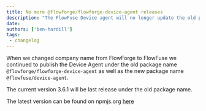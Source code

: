```yaml
---
title: No more @flowforge/flowforge-device-agent releases
description: "The FlowFuse Device agent will no longer update the old package name"
date:
authors: ['ben-hardill']
tags:
 - changelog
---
```


When we changed company name from FlowForge to FlowFuse we continued to publish the Device Agent under the old package name `@flowforge/flowforge-device-agent` as well as the new package name `@flowfuse/device-agent`.

The current version 3.6.1 will be last release under the old package name.

The latest version can be found on npmjs.org [here](https://www.npmjs.com/package/@flowfuse/device-agent)